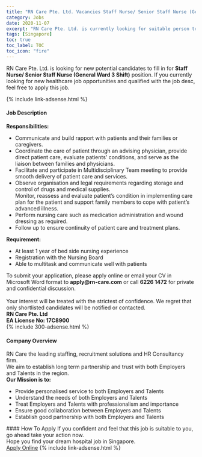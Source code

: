 ```yaml
---
title: "RN Care Pte. Ltd. Vacancies Staff Nurse/ Senior Staff Nurse (General Ward 3 Shift)" 
category: Jobs 
date: 2020-11-07 
excerpt: "RN Care Pte. Ltd. is currently looking for suitable person to fill in the Staff Nurse/ Senior Staff Nurse (General Ward 3 Shift) which positioned at Singapore" 
tags: [Singapore] 
toc: true 
toc_label: TOC 
toc_icon: "fire" 
--- 
```


<p>RN Care Pte. Ltd. is looking for new potential candidates to fill in for <b>Staff Nurse/ Senior Staff Nurse (General Ward 3 Shift)</b> position. If you currently looking for new healthcare job opportunities and qualified with the job desc, feel free to apply this job.
</p>{% include link-adsense.html %} 
<div><div><div><h4>Job Description</h4></div></div><div><div><span><div><div><strong>Responsibilities:</strong></div><ul><li>Communicate and build rapport with patients and their families or caregivers.</li><li>Coordinate the care of patient through an advising physician, provide direct patient care, evaluate patients&#8217; conditions, and serve as the liaison between families and physicians.</li><li>Facilitate and participate in Multidisciplinary Team meeting to provide smooth delivery of patient care and services.</li><li>Observe organisation and legal requirements regarding storage and control of drugs and medical supplies.<br>Monitor, reassess and evaluate patient&#8217;s condition in implementing care plan for the patient and support family members to cope with patient&#8217;s advanced illness.</li><li>Perform nursing care such as medication administration and wound dressing as required.</li><li>Follow up to ensure continuity of patient care and treatment plans.</li></ul><div><strong>Requirement:</strong></div><ul><li>At least 1 year of bed side nursing experience</li><li>Registration with the Nursing Board&#160;</li><li>Able to multitask and communicate well with patients&#160;</li></ul><div><div>To submit your application, please apply online or email your CV in Microsoft Word format to <strong>apply@rn-care.com</strong> or call <strong>6226 1472</strong>&#160;for private and confidential discussion.</div><div><br>Your interest will be treated with the strictest of confidence. We regret that only shortlisted candidates will be notified or contacted.</div><strong>RN Care Pte. Ltd<br>EA License No: 17C8900</strong></div></div></span></div></div></div> 
{% include 300-adsense.html %} 
<div><div><div><h4>Company Overview</h4></div></div><div><div><span><div><div>RN Care the leading staffing, recruitment solutions and HR Consultancy firm.</div><div>We aim to establish long term partnership and trust with both Employers and Talents in the region.</div><div><strong>Our Mission is to:</strong></div><ul><li>Provide personalised service to both Employers and Talents</li><li>Understand the needs of both Employers and Talents</li><li>Treat Employers and Talents with professionalism and importance</li><li>Ensure good collaboration between Employers and Talents</li><li>Establish good partnership with both Employers and Talents</li></ul></div></span></div></div></div> 
#### How To Apply 
If you confident and feel that this job is suitable to you, go ahead take your action now. <br/> 
Hope you find your dream hospital job in Singapore. <br/> 
<a href="https://www.jobstreet.com.my/en/job/staff-nurse-senior-staff-nurse-general-ward-3-shift-8187482/origin/sg?jobId=jobstreet-sg-job-8187482&sectionRank=30&token=0~ebe9341e-d76b-4f23-a75d-903d51bb4114&fr=SRP%20View%20In%20New%20Ta" class="btn btn--warning" target="_blank" rel="nofollow noopenner">Apply Online</a> 
{% include link-adsense.html %} 